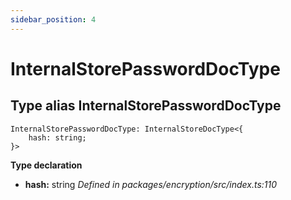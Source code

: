 ```yaml
---
sidebar_position: 4
---
```


# InternalStorePasswordDocType

## Type alias InternalStorePasswordDocType

```
InternalStorePasswordDocType: InternalStoreDocType<{
    hash: string;
}>
```

**Type declaration**
- **hash:** string
_Defined in packages/encryption/src/index.ts:110_